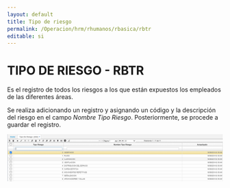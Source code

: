 ```yaml
---
layout: default
title: Tipo de riesgo
permalink: /Operacion/hrm/rhumanos/rbasica/rbtr
editable: si
---
```


# TIPO DE RIESGO - RBTR  

Es el registro de todos los riesgos a los que están expuestos los empleados de las diferentes áreas.  

Se realiza adicionando un registro y asignando un código y la descripción del riesgo en el campo _Nombre Tipo Riesgo_.  Posteriormente, se procede a guardar el registro.  

![](rbtr.png)
